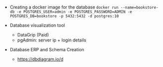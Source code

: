 - Creating a docker image for the database
    `docker run --name=bookstore-db -e POSTGRES_USER=admin -e POSTGRES_PASSWORD=ADMIN -e POSTGRES_DB=bookstore -p 5432:5432 -d postgres:10`


- Database visualization tool
    - DataGrip (Paid)
    - pgAdmin: server ip + login details

- Database ERP and Schema Creation
    - https://dbdiagram.io/d